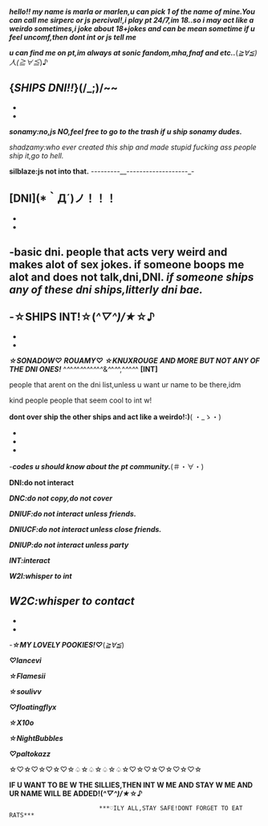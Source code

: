 ***hello!! my name is marla or marlen,u can pick 1 of the name of mine.You can call me sirperc or js percival!,i play pt 24/7,im 18..so i may act like a weirdo sometimes,i joke about 18+jokes and can be mean sometime
if u feel uncomf,then dont int or js tell me***


***u can find me on pt,im always at sonic fandom,mha,fnaf and etc..***(*≧∀≦)人(≧∀≦*)♪

{***SHIPS DNI!!***}(/_;)/~~
-
-
-

***sonamy:no,js NO,feel free to go to the trash if u ship sonamy dudes.***

*shadzamy:who ever created this ship and made stupid fucking ass people ship it,go to hell.*

**silblaze:js not into that.**
-_-_-_-_-_-_-_-_-__-_-_-_-_-_-_-_-_-_-_-_-_-_-_-_-_-_-_-_-

**[DNI]**(*｀Д´)ノ！！！
-
-
-

-basic dni.
people that acts very weird and makes alot of sex jokes.
if someone boops me alot and does not talk,dni,DNI.
***if someone ships any of these dni ships,litterly dni bae.***
-
-**☆SHIPS INT!☆**(*^▽^)/★*☆♪
-
-
-
***☆SONADOW♡***
***ROUAMY♡***
***☆KNUXROUGE***
***AND MORE BUT NOT ANY OF THE DNI ONES!***
^*^*^*^*^*^*^*^*^*^*^*^*&*^*^*^*^,^*^*^*^*^
**[INT]**

people that arent on the dni list,unless u want ur name to be there,idm

kind people
people that seem cool to int w!

**dont over ship the other ships and act like a weirdo!:)**( ・_ゝ・)

-
-
-




-***codes u should know about the pt community.***(＃・∀・)

**DNI:do not interact**

***DNC:do not copy,do not cover***

***DNIUF:do not interact unless friends.***

***DNIUCF:do not interact unless close friends.***

***DNIUP:do not interact unless party***

***INT:interact***

***W2I:whisper to int***

***W2C:whisper to contact***
-
-
-
-***☆MY LOVELY POOKIES!♡***(*≧∀≦*)

***♡lancevi***

***☆Flamesii***

***☆soulivv***

***♡floatingflyx***

***☆X10o***

***☆NightBubbles***

***♡paltokazz***

☆♡☆♡☆♡☆♡☆♤☆♤☆♤☆♤☆♡☆♡☆♡☆♡☆♡☆

**IF U WANT TO BE W THE SILLIES,THEN INT W ME AND STAY W ME AND UR NAME WILL BE ADDED!(*^▽^)/★*☆♪**






                             ***♡ILY ALL,STAY SAFE!DONT FORGET TO EAT RATS***
